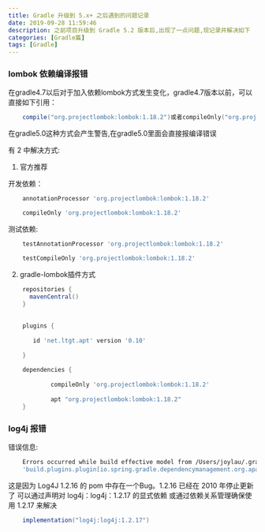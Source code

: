 ```yaml
---
title: Gradle 升级到 5.x+ 之后遇到的问题记录
date: 2019-09-28 11:59:46
description: 之前项目升级到 Gradle 5.2 版本后,出现了一点问题,现记录并解决如下
categories: [Gradle篇]
tags: [Gradle]
---
```


<!-- more -->

### lombok 依赖编译报错
在gradle4.7以后对于加入依赖lombok方式发生变化，gradle4.7版本以前，可以直接如下引用：

```groovy
    compile("org.projectlombok:lombok:1.18.2")或者compileOnly("org.projectlombok:lombok:1.18.2")
```

在gradle5.0这种方式会产生警告,在gradle5.0里面会直接报编译错误

有 2 中解决方式:
1. 官方推荐

开发依赖：

```groovy
    annotationProcessor 'org.projectlombok:lombok:1.18.2'

    compileOnly 'org.projectlombok:lombok:1.18.2'               

```

测试依赖:

```groovy
    testAnnotationProcessor 'org.projectlombok:lombok:1.18.2'

    testCompileOnly 'org.projectlombok:lombok:1.18.2'
```

2. gradle-lombok插件方式

```groovy
    repositories {                 
      mavenCentral()          
    }
    
    
    plugins { 
     
       id 'net.ltgt.apt' version '0.10' 
       
    }
    
    dependencies {
      
            compileOnly 'org.projectlombok:lombok:1.18.2'
            
            apt "org.projectlombok:lombok:1.18.2"
    }
```


### log4j 报错
错误信息:
```bash
    Errors occurred while build effective model from /Users/joylau/.gradle/caches/modules-2/files-2.1/log4j/log4j/1.2.16/88efb1b8d3d993fe339e9e2b201c75eed57d4c65/log4j-1.2.16.pom:
    'build.plugins.plugin[io.spring.gradle.dependencymanagement.org.apache.maven.plugins:maven-antrun-plugin].dependencies.dependency.scope' for junit:junit:jar must be one of [compile, runtime, system] but is 'test'. in log4j:log4j:1.2.16

```

这是因为 Log4J 1.2.16 的 pom 中存在一个Bug。1.2.16 已经在 2010 年停止更新了
可以通过声明对 log4j：log4j：1.2.17 的显式依赖
或通过依赖关系管理确保使用 1.2.17 来解决

```groovy
    implementation("log4j:log4j:1.2.17")
```